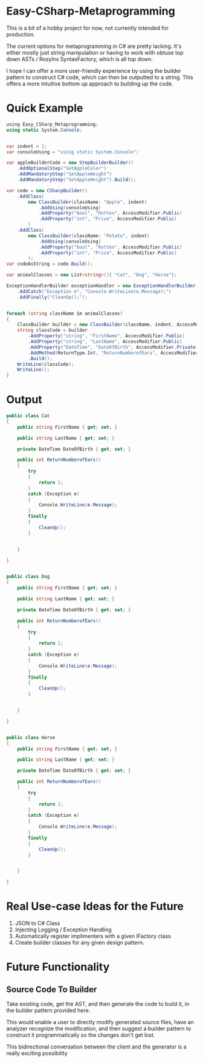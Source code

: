 # Easy-CSharp-Metaprogramming

This is a bit of a hobby project for now, not currently intended for production.

The current options for metaprogramming in C# are pretty lacking. It's either mostly just string manipulation or having to work with obtuse top down ASTs / Rosylns SyntaxFactory, which is all top down.

I hope I can offer a more user-friendly experience by using the builder pattern to construct C# code, which can then be outputted to a string.
This offers a more intuitive bottom up approach to building up the code.


# Quick Example
```csharp
﻿using Easy_CSharp_Metaprogramming;
using static System.Console;


var indent = 2;
var consoleUsing = "using static System.Console";

var appleBuilderCode = new StepBuilderBuilder()
    .AddOptionalStep("SetAppleColor")
    .AddMandatoryStep("SetAppleWeight")
    .AddMandatoryStep("SetAppleHeight").Build();

var code = new CSharpBuilder()
    .AddClass(
        new ClassBuilder(className: "Apple", indent)
            .AddUsing(consoleUsing)
            .AddProperty("bool", "Rotten", AccessModifier.Public)
            .AddProperty("int", "Price", AccessModifier.Public)
        )
    .AddClass(
        new ClassBuilder(className: "Potato", indent)
            .AddUsing(consoleUsing)
            .AddProperty("bool", "Rotten", AccessModifier.Public)
            .AddProperty("int", "Price", AccessModifier.Public)
        );
var codeAsString = code.Build();

var animalClasses = new List<string>(){ "Cat", "Dog", "Horse"};

ExceptionHandlerBuilder exceptionHandler = new ExceptionHandlerBuilder(indent)
    .AddCatch("Exception e", "Console.WriteLine(e.Message);")
    .AddFinally("CleanUp();");


foreach (string className in animalClasses)
{
    ClassBuilder builder = new ClassBuilder(className, indent, AccessModifier.Public);
    string classCode = builder
        .AddProperty("string", "FirstName", AccessModifier.Public)
        .AddProperty("string", "LastName", AccessModifier.Public)
        .AddProperty("DateTime", "DateOfBirth", AccessModifier.Private)
        .AddMethod(ReturnType.Int, "ReturnNumberofEars", AccessModifier.Public, "return 2;", exceptionHandler)
        .Build();
    WriteLine(classCode);
    WriteLine();
}
```

# Output
```csharp
public class Cat
{
    public string FirstName { get; set; }

    public string LastName { get; set; }

    private DateTime DateOfBirth { get; set; }

    public int ReturnNumberofEars()
    {
        try
        {
            return 2;
        }
        catch (Exception e)
        {
            Console.WriteLine(e.Message);
        }
        finally
        {
            CleanUp();
        }


    }

}


public class Dog
{
    public string FirstName { get; set; }

    public string LastName { get; set; }

    private DateTime DateOfBirth { get; set; }

    public int ReturnNumberofEars()
    {
        try
        {
            return 2;
        }
        catch (Exception e)
        {
            Console.WriteLine(e.Message);
        }
        finally
        {
            CleanUp();
        }


    }

}


public class Horse
{
    public string FirstName { get; set; }

    public string LastName { get; set; }

    private DateTime DateOfBirth { get; set; }

    public int ReturnNumberofEars()
    {
        try
        {
            return 2;
        }
        catch (Exception e)
        {
            Console.WriteLine(e.Message);
        }
        finally
        {
            CleanUp();
        }


    }

}
```

# Real Use-case Ideas for the Future
1. JSON to C# Class
2. Injecting Logging / Exception Handling
3. Automatically register implimenters with a given IFactory class
4. Create builder classes for any given design pattern.

# Future Functionality
## Source Code To Builder
Take existing code, get the AST, and then generate the code to build it, in the builder pattern provided here.

This would enable a user to directly modify generated source files, have an analyzer recognize the modification,
and then suggest a builder pattern to construct it programmatically so the changes don't get lost. 

This bidirectional conversation between the client and the generator is a really exciting possibility 




